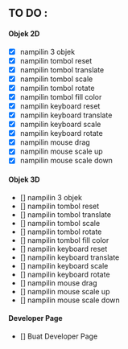 ## TO DO : 
#### Objek 2D
- [x] nampilin 3 objek
- [x] nampilin tombol reset
- [x] nampilin tombol translate
- [x] nampilin tombol scale
- [x] nampilin tombol rotate
- [x] nampilin tombol fill color
- [x] nampilin keyboard reset
- [x] nampilin keyboard translate
- [x] nampilin keyboard scale
- [x] nampilin keyboard rotate
- [x] nampilin mouse drag
- [x] nampilin mouse scale up
- [x] nampilin mouse scale down

#### Objek 3D
- [] nampilin 3 objek
- [] nampilin tombol reset
- [] nampilin tombol translate
- [] nampilin tombol scale
- [] nampilin tombol rotate
- [] nampilin tombol fill color
- [] nampilin keyboard reset
- [] nampilin keyboard translate
- [] nampilin keyboard scale
- [] nampilin keyboard rotate
- [] nampilin mouse drag
- [] nampilin mouse scale up
- [] nampilin mouse scale down

#### Developer Page
- [] Buat Developer Page